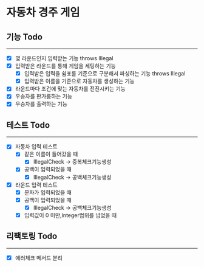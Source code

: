 # 자동차 경주 게임

## 기능 Todo

---

- [x] 몇 라운드인지 입력받는 기능 throws Illegal
- [x] 입력받은 라운드를 통해 게임을 세팅하는 기능
    - [x] 입력받은 입력을 쉼표를 기준으로 구분해서 파싱하는 기능 throws Illegal
    - [x] 입력받은 이름을 기준으로 자동차를 생성하는 기능
- [x] 라운드마다 조건에 맞는 자동차를 전진시키는 기능
- [x] 우승자를 판가름하는 기능
- [x] 우승자를 출력하는 기능

## 테스트 Todo

---

- [x] 자동차 입력 테스트
    - [x] 같은 이름이 들어갔을 때
        - [x] IllegalCheck -> 중복체크기능생성
    - [x] 공백이 입력되었을 때
        - [x] IllegalCheck -> 공백체크기능생성
- [x] 라운드 입력 테스트
    - [x] 문자가 입력되었을 때
    - [x] 공백이 입력되었을 때
        - [x] IllegalCheck -> 공백체크기능생성
    - [x] 입력값이 0 미만,Integer범위를 넘었을 때

## 리팩토링 Todo

---

- [x] 에러체크 메서드 분리